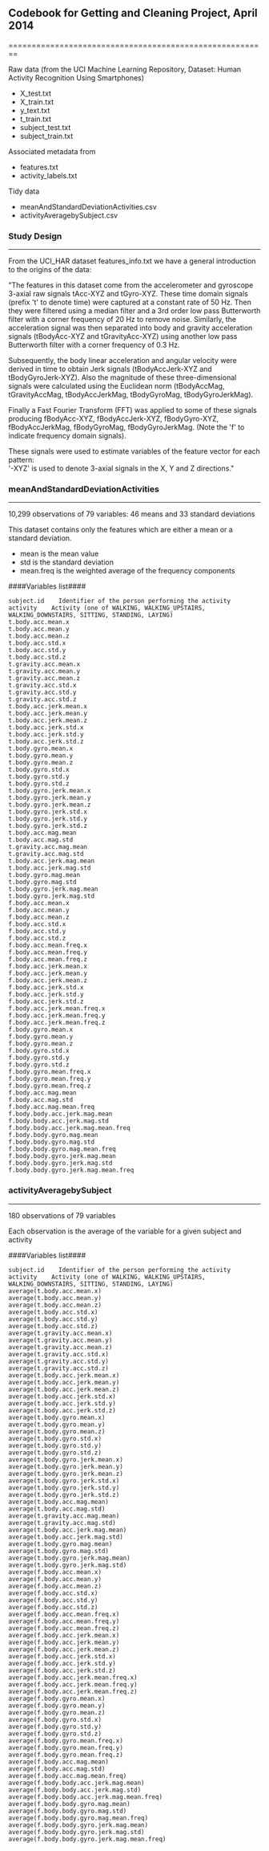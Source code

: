 ## Codebook for Getting and Cleaning Project, April 2014 ##
========================================================

Raw data (from the UCI Machine Learning Repository, Dataset: Human Activity Recognition Using Smartphones)

* X_test.txt
* X_train.txt
* y_text.txt
* t_train.txt
* subject_test.txt
* subject_train.txt

Associated metadata from

* features.txt
* activity_labels.txt


Tidy data

* meanAndStandardDeviationActivities.csv
* activityAveragebySubject.csv


### Study Design ###
--------------------

From the UCI_HAR dataset features_info.txt we have a general introduction to the origins of the data:

"The features in this dataset come from the accelerometer and gyroscope 3-axial raw signals tAcc-XYZ and tGyro-XYZ. 
These time domain signals (prefix 't' to denote time) were captured at a constant rate of 50 Hz. Then they were filtered using a 
median filter and a 3rd order low pass Butterworth filter with a corner frequency of 20 Hz to remove noise. Similarly, the 
acceleration signal was then separated into body and gravity acceleration signals (tBodyAcc-XYZ and tGravityAcc-XYZ) using another 
low pass Butterworth filter with a corner frequency of 0.3 Hz. 

Subsequently, the body linear acceleration and angular velocity were derived in time to obtain Jerk signals (tBodyAccJerk-XYZ and 
tBodyGyroJerk-XYZ). Also the magnitude of these three-dimensional signals were calculated using the Euclidean norm (tBodyAccMag, 
tGravityAccMag, tBodyAccJerkMag, tBodyGyroMag, tBodyGyroJerkMag). 

Finally a Fast Fourier Transform (FFT) was applied to some of these signals producing fBodyAcc-XYZ, fBodyAccJerk-XYZ, fBodyGyro-XYZ, 
fBodyAccJerkMag, fBodyGyroMag, fBodyGyroJerkMag. (Note the 'f' to indicate frequency domain signals). 

These signals were used to estimate variables of the feature vector for each pattern:  
'-XYZ' is used to denote 3-axial signals in the X, Y and Z directions."



### meanAndStandardDeviationActivities ###
------------------------------------------
10,299 observations of 79 variables: 46 means and 33 standard deviations

This dataset contains only the features which are either a mean or a standard deviation.
* mean is the mean value
* std is the standard deviation
* mean.freq is the weighted average of the frequency components


####Variables list####

    subject.id    Identifier of the person performing the activity
    activity    Activity (one of WALKING, WALKING_UPSTAIRS, WALKING_DOWNSTAIRS, SITTING, STANDING, LAYING)
    t.body.acc.mean.x
    t.body.acc.mean.y
    t.body.acc.mean.z
    t.body.acc.std.x
    t.body.acc.std.y
    t.body.acc.std.z
    t.gravity.acc.mean.x
    t.gravity.acc.mean.y
    t.gravity.acc.mean.z
    t.gravity.acc.std.x
    t.gravity.acc.std.y
    t.gravity.acc.std.z
    t.body.acc.jerk.mean.x
    t.body.acc.jerk.mean.y
    t.body.acc.jerk.mean.z
    t.body.acc.jerk.std.x
    t.body.acc.jerk.std.y
    t.body.acc.jerk.std.z
    t.body.gyro.mean.x
    t.body.gyro.mean.y
    t.body.gyro.mean.z
    t.body.gyro.std.x
    t.body.gyro.std.y
    t.body.gyro.std.z
    t.body.gyro.jerk.mean.x
    t.body.gyro.jerk.mean.y
    t.body.gyro.jerk.mean.z
    t.body.gyro.jerk.std.x
    t.body.gyro.jerk.std.y
    t.body.gyro.jerk.std.z
    t.body.acc.mag.mean
    t.body.acc.mag.std
    t.gravity.acc.mag.mean
    t.gravity.acc.mag.std
    t.body.acc.jerk.mag.mean
    t.body.acc.jerk.mag.std
    t.body.gyro.mag.mean
    t.body.gyro.mag.std
    t.body.gyro.jerk.mag.mean
    t.body.gyro.jerk.mag.std
    f.body.acc.mean.x
    f.body.acc.mean.y
    f.body.acc.mean.z
    f.body.acc.std.x
    f.body.acc.std.y
    f.body.acc.std.z
    f.body.acc.mean.freq.x
    f.body.acc.mean.freq.y
    f.body.acc.mean.freq.z
    f.body.acc.jerk.mean.x
    f.body.acc.jerk.mean.y
    f.body.acc.jerk.mean.z
    f.body.acc.jerk.std.x
    f.body.acc.jerk.std.y
    f.body.acc.jerk.std.z
    f.body.acc.jerk.mean.freq.x
    f.body.acc.jerk.mean.freq.y
    f.body.acc.jerk.mean.freq.z
    f.body.gyro.mean.x
    f.body.gyro.mean.y
    f.body.gyro.mean.z
    f.body.gyro.std.x
    f.body.gyro.std.y
    f.body.gyro.std.z
    f.body.gyro.mean.freq.x
    f.body.gyro.mean.freq.y
    f.body.gyro.mean.freq.z
    f.body.acc.mag.mean
    f.body.acc.mag.std
    f.body.acc.mag.mean.freq
    f.body.body.acc.jerk.mag.mean
    f.body.body.acc.jerk.mag.std
    f.body.body.acc.jerk.mag.mean.freq
    f.body.body.gyro.mag.mean
    f.body.body.gyro.mag.std
    f.body.body.gyro.mag.mean.freq
    f.body.body.gyro.jerk.mag.mean
    f.body.body.gyro.jerk.mag.std
    f.body.body.gyro.jerk.mag.mean.freq


### activityAveragebySubject ###
--------------------------------
180 observations of 79 variables

Each observation is the average of the variable for a given subject and activity

####Variables list####

    subject.id    Identifier of the person performing the activity
    activity    Activity (one of WALKING, WALKING_UPSTAIRS, WALKING_DOWNSTAIRS, SITTING, STANDING, LAYING)
    average(t.body.acc.mean.x)
    average(t.body.acc.mean.y)
    average(t.body.acc.mean.z)
    average(t.body.acc.std.x)
    average(t.body.acc.std.y)
    average(t.body.acc.std.z)
    average(t.gravity.acc.mean.x)
    average(t.gravity.acc.mean.y)
    average(t.gravity.acc.mean.z)
    average(t.gravity.acc.std.x)
    average(t.gravity.acc.std.y)
    average(t.gravity.acc.std.z)
    average(t.body.acc.jerk.mean.x)
    average(t.body.acc.jerk.mean.y)
    average(t.body.acc.jerk.mean.z)
    average(t.body.acc.jerk.std.x)
    average(t.body.acc.jerk.std.y)
    average(t.body.acc.jerk.std.z)
    average(t.body.gyro.mean.x)
    average(t.body.gyro.mean.y)
    average(t.body.gyro.mean.z)
    average(t.body.gyro.std.x)
    average(t.body.gyro.std.y)
    average(t.body.gyro.std.z)
    average(t.body.gyro.jerk.mean.x)
    average(t.body.gyro.jerk.mean.y)
    average(t.body.gyro.jerk.mean.z)
    average(t.body.gyro.jerk.std.x)
    average(t.body.gyro.jerk.std.y)
    average(t.body.gyro.jerk.std.z)
    average(t.body.acc.mag.mean)
    average(t.body.acc.mag.std)
    average(t.gravity.acc.mag.mean)
    average(t.gravity.acc.mag.std)
    average(t.body.acc.jerk.mag.mean)
    average(t.body.acc.jerk.mag.std)
    average(t.body.gyro.mag.mean)
    average(t.body.gyro.mag.std)
    average(t.body.gyro.jerk.mag.mean)
    average(t.body.gyro.jerk.mag.std)
    average(f.body.acc.mean.x)
    average(f.body.acc.mean.y)
    average(f.body.acc.mean.z)
    average(f.body.acc.std.x)
    average(f.body.acc.std.y)
    average(f.body.acc.std.z)
    average(f.body.acc.mean.freq.x)
    average(f.body.acc.mean.freq.y)
    average(f.body.acc.mean.freq.z)
    average(f.body.acc.jerk.mean.x)
    average(f.body.acc.jerk.mean.y)
    average(f.body.acc.jerk.mean.z)
    average(f.body.acc.jerk.std.x)
    average(f.body.acc.jerk.std.y)
    average(f.body.acc.jerk.std.z)
    average(f.body.acc.jerk.mean.freq.x)
    average(f.body.acc.jerk.mean.freq.y)
    average(f.body.acc.jerk.mean.freq.z)
    average(f.body.gyro.mean.x)
    average(f.body.gyro.mean.y)
    average(f.body.gyro.mean.z)
    average(f.body.gyro.std.x)
    average(f.body.gyro.std.y)
    average(f.body.gyro.std.z)
    average(f.body.gyro.mean.freq.x)
    average(f.body.gyro.mean.freq.y)
    average(f.body.gyro.mean.freq.z)
    average(f.body.acc.mag.mean)
    average(f.body.acc.mag.std)
    average(f.body.acc.mag.mean.freq)
    average(f.body.body.acc.jerk.mag.mean)
    average(f.body.body.acc.jerk.mag.std)
    average(f.body.body.acc.jerk.mag.mean.freq)
    average(f.body.body.gyro.mag.mean)
    average(f.body.body.gyro.mag.std)
    average(f.body.body.gyro.mag.mean.freq)
    average(f.body.body.gyro.jerk.mag.mean)
    average(f.body.body.gyro.jerk.mag.std)
    average(f.body.body.gyro.jerk.mag.mean.freq)
